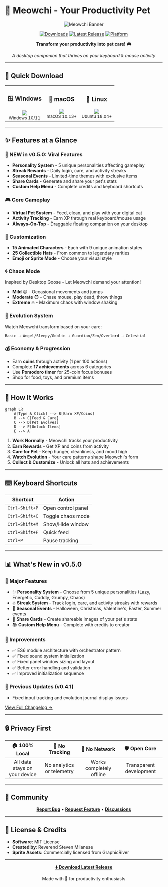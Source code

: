 # 🐾 Meowchi - Your Productivity Pet

<div align="center">
  
  ![Meowchi Banner](https://img.shields.io/badge/🐱_Meowchi-v0.5.0-FF6B6B?style=for-the-badge)
  
  [![Downloads](https://img.shields.io/github/downloads/developtheweb/meowchi-releases/total?style=flat-square&label=Downloads&color=4ECDC4)](https://github.com/developtheweb/meowchi-releases/releases)
  [![Latest Release](https://img.shields.io/github/v/release/developtheweb/meowchi-releases?style=flat-square&label=Latest&color=95E1D3)](https://github.com/developtheweb/meowchi-releases/releases/latest)
  [![Platform](https://img.shields.io/badge/Platform-Win%20%7C%20Mac%20%7C%20Linux-FFE66D?style=flat-square)](https://github.com/developtheweb/meowchi-releases/releases)
  
  **Transform your productivity into pet care! 🎮**
  
  *A desktop companion that thrives on your keyboard & mouse activity*

</div>

---

## 🎯 Quick Download

<table>
  <tr>
    <td align="center">
      <h3>🪟 Windows</h3>
      <a href="https://github.com/developtheweb/meowchi-releases/releases/latest/download/Meowchi-Setup.exe">
        <img src="https://img.shields.io/badge/Download-.exe-0078D4?style=for-the-badge&logo=windows" />
      </a>
      <br><sub>Windows 10/11</sub>
    </td>
    <td align="center">
      <h3>🍎 macOS</h3>
      <a href="https://github.com/developtheweb/meowchi-releases/releases/latest/download/Meowchi.dmg">
        <img src="https://img.shields.io/badge/Download-.dmg-000000?style=for-the-badge&logo=apple" />
      </a>
      <br><sub>macOS 10.13+</sub>
    </td>
    <td align="center">
      <h3>🐧 Linux</h3>
      <a href="https://github.com/developtheweb/meowchi-releases/releases/latest/download/Meowchi.AppImage">
        <img src="https://img.shields.io/badge/Download-.AppImage-FCC624?style=for-the-badge&logo=linux&logoColor=black" />
      </a>
      <br><sub>Ubuntu 18.04+</sub>
    </td>
  </tr>
</table>

---

## ✨ Features at a Glance

### 🎯 NEW in v0.5.0: Viral Features
- **Personality System** - 5 unique personalities affecting gameplay
- **Streak Rewards** - Daily login, care, and activity streaks  
- **Seasonal Events** - Limited-time themes with exclusive items
- **Share Cards** - Generate and share your pet's stats
- **Custom Help Menu** - Complete credits and keyboard shortcuts

### 🎮 Core Gameplay
- **Virtual Pet System** - Feed, clean, and play with your digital cat
- **Activity Tracking** - Earn XP through real keyboard/mouse usage
- **Always-On-Top** - Draggable floating companion on your desktop

### 🎨 Customization
- **15 Animated Characters** - Each with 9 unique animation states
- **25 Collectible Hats** - From common to legendary rarities
- **Emoji or Sprite Mode** - Choose your visual style

### 🌀 Chaos Mode
Inspired by Desktop Goose - Let Meowchi demand your attention!
- **Mild** 😊 - Occasional movements and jumps
- **Moderate** 😈 - Chase mouse, play dead, throw things  
- **Extreme** 🔥 - Maximum chaos with window shaking

### 🦋 Evolution System
Watch Meowchi transform based on your care:
```
Basic → Angel/Sleepy/Goblin → Guardian/Zen/Overlord → Celestial
```

### 💰 Economy & Progression
- Earn **coins** through activity (1 per 100 actions)
- Complete **17 achievements** across 6 categories
- Use **Pomodoro timer** for 25-coin focus bonuses
- Shop for food, toys, and premium items

---

## 🎯 How It Works

```mermaid
graph LR
    A[Type & Click] --> B[Earn XP/Coins]
    B --> C[Feed & Care]
    C --> D[Pet Evolves]
    D --> E[Unlock Items]
    E --> A
```

1. **Work Normally** - Meowchi tracks your productivity
2. **Earn Rewards** - Get XP and coins from activity
3. **Care for Pet** - Keep hunger, cleanliness, and mood high
4. **Watch Evolution** - Your care patterns shape Meowchi's form
5. **Collect & Customize** - Unlock all hats and achievements

---

## ⌨️ Keyboard Shortcuts

| Shortcut | Action |
|----------|--------|
| `Ctrl+Shift+P` | Open control panel |
| `Ctrl+Shift+C` | Toggle chaos mode |
| `Ctrl+Shift+M` | Show/Hide window |
| `Ctrl+Shift+F` | Quick feed |
| `Ctrl+P` | Pause tracking |

---

## 📊 What's New in v0.5.0

### 🎯 Major Features
- ✨ **Personality System** - Choose from 5 unique personalities (Lazy, Energetic, Cuddly, Grumpy, Chaos)
- 🔥 **Streak System** - Track login, care, and activity streaks with rewards
- 🎃 **Seasonal Events** - Halloween, Christmas, Valentine's, Easter, Summer events
- 📸 **Share Cards** - Create shareable images of your pet's stats
- 📚 **Custom Help Menu** - Complete with credits to creator

### 🔧 Improvements
- ✅ ES6 module architecture with orchestrator pattern
- ✅ Fixed sound system initialization
- ✅ Fixed panel window sizing and layout
- ✅ Better error handling and validation
- ✅ Improved initialization sequence

### 🎨 Previous Updates (v0.4.1)
- Fixed input tracking and evolution journal display issues

[View Full Changelog →](https://github.com/developtheweb/meowchi-releases/releases)

---

## 🔒 Privacy First

<div align="center">
  
| 🏠 **100% Local** | 🔐 **No Tracking** | 📡 **No Network** | 🛡️ **Open Core** |
|:-:|:-:|:-:|:-:|
| All data stays on your device | No analytics or telemetry | Works completely offline | Transparent development |

</div>

---

## 🤝 Community

<div align="center">
  
  [**Report Bug**](https://github.com/developtheweb/meowchi-releases/issues/new?labels=bug) • 
  [**Request Feature**](https://github.com/developtheweb/meowchi-releases/issues/new?labels=enhancement) • 
  [**Discussions**](https://github.com/developtheweb/meowchi-releases/discussions)
  
</div>

---

## 📄 License & Credits

- **Software**: MIT License
- **Created by**: Reverend Steven Milanese
- **Sprite Assets**: Commercially licensed from GraphicRiver

---

<div align="center">
  
  **[⬇️ Download Latest Release](https://github.com/developtheweb/meowchi-releases/releases/latest)**
  
  Made with 💖 for productivity enthusiasts
  
</div>